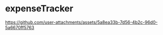 # expenseTracker



https://github.com/user-attachments/assets/5a8ea33b-7d56-4b2c-96d0-5a6670ff5763

